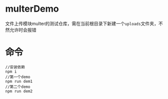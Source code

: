 # multerDemo

文件上传模块multer的测试仓库，需在当前根目录下新建一个``uploads``文件夹，不然允许时会报错

# 命令

```
//安装依赖
npm i
//第一个demo
npm run dem1
//第二个demo
npm run dem2
```

